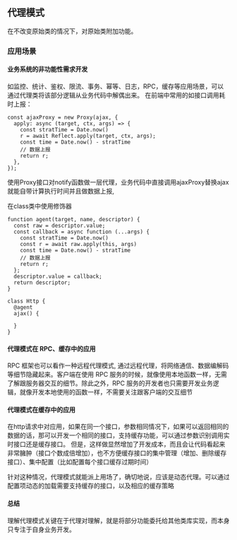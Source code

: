 ## 代理模式
在不改变原始类的情况下，对原始类附加功能。

### 应用场景

#### 业务系统的非功能性需求开发

如监控、统计、鉴权、限流、事务、幂等、日志，RPC，缓存等应用场景，可以通过代理类将该部分逻辑从业务代码中解偶出来。
在前端中常用的如接口调用耗时上报：
```
const ajaxProxy = new Proxy(ajax, {
  apply: async (target, ctx, args) => {
    const stratTime = Date.now()
    r = await Reflect.apply(target, ctx, args);
    const time = Date.now() - stratTime
    // 数据上报
    return r;
  },
});
```
使用Proxy接口对notify函数做一层代理，业务代码中直接调用ajaxProxy替换ajax就能自带计算执行时间并且做数据上报,

在class类中使用修饰器
```
function agent(target, name, descriptor) {
  const raw = descriptor.value;
  const callback = async function (...args) {
    const stratTime = Date.now()
    const r = await raw.apply(this, args)
    const time = Date.now() - stratTime
    // 数据上报
    return r;
  };
  descriptor.value = callback;
  return descriptor;
}

class Http {
  @agent
  ajax() {

  }
}
```

#### 代理模式在 RPC、缓存中的应用
RPC 框架也可以看作一种远程代理模式, 通过远程代理，将网络通信、数据编解码等细节隐藏起来。客户端在使用 RPC 服务的时候，就像使用本地函数一样，无需了解跟服务器交互的细节。除此之外，RPC 服务的开发者也只需要开发业务逻辑，就像开发本地使用的函数一样，不需要关注跟客户端的交互细节

#### 代理模式在缓存中的应用
在http请求中对应用，如果在同一个接口，参数相同情况下，如果可以返回相同的数据的话，那可以开发一个相同的接口，支持缓存功能，可以通过参数识别调用实时接口还是缓存接口。
但是，这样做显然增加了开发成本，而且会让代码看起来非常臃肿（接口个数成倍增加），也不方便缓存接口的集中管理（增加、删除缓存接口）、集中配置（比如配置每个接口缓存过期时间）

针对这种情况，代理模式就能派上用场了，确切地说，应该是动态代理。可以通过配置项动态的加载需要支持缓存的接口，以及相应的缓存策略


#### 总结
理解代理模式关键在于代理对理解，就是将部分功能委托给其他类库实现，而本身只专注于自身业务开发。

